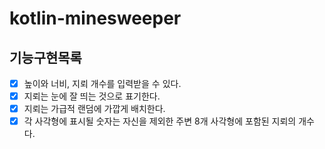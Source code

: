 # kotlin-minesweeper

## 기능구현목록

- [X] 높이와 너비, 지뢰 개수를 입력받을 수 있다.
- [X] 지뢰는 눈에 잘 띄는 것으로 표기한다.
- [X] 지뢰는 가급적 랜덤에 가깝게 배치한다.
- [X] 각 사각형에 표시될 숫자는 자신을 제외한 주변 8개 사각형에 포함된 지뢰의 개수다.